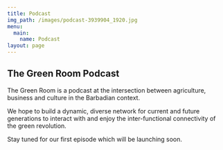 ```yaml
---
title: Podcast
img_path: /images/podcast-3939904_1920.jpg
menu:
  main:
    name: Podcast
layout: page
---
```

## The Green Room Podcast

The Green Room is a podcast at the intersection between agriculture, business and culture in the Barbadian context. 

We hope to build a dynamic, diverse network for current and future generations to interact with and enjoy the inter-functional connectivity of the green revolution.

Stay tuned for our first episode which will be launching soon.